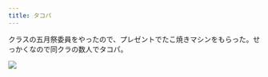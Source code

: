 ```yaml
---
title: タコパ
---
```


クラスの五月祭委員をやったので、プレゼントでたこ焼きマシンをもらった。せっかくなので同クラの数人でタコパ。

![](https://ceshmina-photos.s3.ap-northeast-1.amazonaws.com/medium/201506/20150606-192233.jpg)
